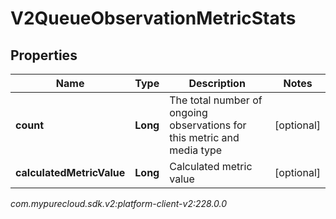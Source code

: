 # V2QueueObservationMetricStats


## Properties

| Name | Type | Description | Notes |
| ------------ | ------------- | ------------- | ------------- |
| **count** | **Long** | The total number of ongoing observations for this metric and media type |  [optional] |
| **calculatedMetricValue** | **Long** | Calculated metric value |  [optional] |




_com.mypurecloud.sdk.v2:platform-client-v2:228.0.0_
